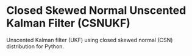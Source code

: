 # Closed Skewed Normal Unscented Kalman Filter (CSNUKF)
Unscented Kalman filter (UKF) using closed skewed normal (CSN) distribution for Python.
